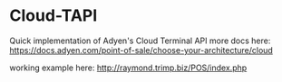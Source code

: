 # Cloud-TAPI

Quick implementation of Adyen's Cloud Terminal API
more docs here:
https://docs.adyen.com/point-of-sale/choose-your-architecture/cloud

working example here: http://raymond.trimp.biz/POS/index.php
